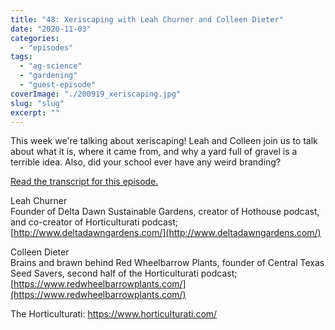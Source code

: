 ```yaml
---
title: "48: Xeriscaping with Leah Churner and Colleen Dieter"
date: "2020-11-03"
categories: 
  - "episodes"
tags: 
  - "ag-science"
  - "gardening"
  - "guest-episode"
coverImage: "./200919_xeriscaping.jpg"
slug: "slug"
excerpt: ""
---
```


This week we're talking about xeriscaping! Leah and Colleen join us to talk about what it is, where it came from, and why a yard full of gravel is a terrible idea. Also, did your school ever have any weird branding?

[Read the transcript for this episode.](https://www.onetogrowonpod.com/48-xeriscaping-with-leah-churner-and-colleen-dieter-transcript/)

Leah Churner  
Founder of Delta Dawn Sustainable Gardens, creator of Hothouse podcast, and co-creator of Horticulturati podcast; [http://www.deltadawngardens.com/](http://www.deltadawngardens.com/)

Colleen Dieter  
Brains and brawn behind Red Wheelbarrow Plants, founder of Central Texas Seed Savers, second half of the Horticulturati podcast; [https://www.redwheelbarrowplants.com/](https://www.redwheelbarrowplants.com/)

The Horticulturati: https://www.horticulturati.com/
